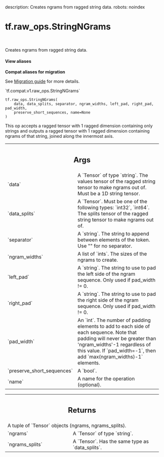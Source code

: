 description: Creates ngrams from ragged string data.
robots: noindex

# tf.raw_ops.StringNGrams

<!-- Insert buttons and diff -->

<table class="tfo-notebook-buttons tfo-api nocontent" align="left">

</table>



Creates ngrams from ragged string data.

<section class="expandable">
  <h4 class="showalways">View aliases</h4>
  <p>
<b>Compat aliases for migration</b>
<p>See
<a href="https://www.tensorflow.org/guide/migrate">Migration guide</a> for
more details.</p>
<p>`tf.compat.v1.raw_ops.StringNGrams`</p>
</p>
</section>

<pre class="devsite-click-to-copy prettyprint lang-py tfo-signature-link">
<code>tf.raw_ops.StringNGrams(
    data, data_splits, separator, ngram_widths, left_pad, right_pad, pad_width,
    preserve_short_sequences, name=None
)
</code></pre>



<!-- Placeholder for "Used in" -->

This op accepts a ragged tensor with 1 ragged dimension containing only
strings and outputs a ragged tensor with 1 ragged dimension containing ngrams
of that string, joined along the innermost axis.

<!-- Tabular view -->
 <table class="responsive fixed orange">
<colgroup><col width="214px"><col></colgroup>
<tr><th colspan="2"><h2 class="add-link">Args</h2></th></tr>

<tr>
<td>
`data`
</td>
<td>
A `Tensor` of type `string`.
The values tensor of the ragged string tensor to make ngrams out of. Must be a
1D string tensor.
</td>
</tr><tr>
<td>
`data_splits`
</td>
<td>
A `Tensor`. Must be one of the following types: `int32`, `int64`.
The splits tensor of the ragged string tensor to make ngrams out of.
</td>
</tr><tr>
<td>
`separator`
</td>
<td>
A `string`.
The string to append between elements of the token. Use "" for no separator.
</td>
</tr><tr>
<td>
`ngram_widths`
</td>
<td>
A list of `ints`. The sizes of the ngrams to create.
</td>
</tr><tr>
<td>
`left_pad`
</td>
<td>
A `string`.
The string to use to pad the left side of the ngram sequence. Only used if
pad_width != 0.
</td>
</tr><tr>
<td>
`right_pad`
</td>
<td>
A `string`.
The string to use to pad the right side of the ngram sequence. Only used if
pad_width != 0.
</td>
</tr><tr>
<td>
`pad_width`
</td>
<td>
An `int`.
The number of padding elements to add to each side of each
sequence. Note that padding will never be greater than 'ngram_widths'-1
regardless of this value. If `pad_width=-1`, then add `max(ngram_widths)-1`
elements.
</td>
</tr><tr>
<td>
`preserve_short_sequences`
</td>
<td>
A `bool`.
</td>
</tr><tr>
<td>
`name`
</td>
<td>
A name for the operation (optional).
</td>
</tr>
</table>



<!-- Tabular view -->
 <table class="responsive fixed orange">
<colgroup><col width="214px"><col></colgroup>
<tr><th colspan="2"><h2 class="add-link">Returns</h2></th></tr>
<tr class="alt">
<td colspan="2">
A tuple of `Tensor` objects (ngrams, ngrams_splits).
</td>
</tr>
<tr>
<td>
`ngrams`
</td>
<td>
A `Tensor` of type `string`.
</td>
</tr><tr>
<td>
`ngrams_splits`
</td>
<td>
A `Tensor`. Has the same type as `data_splits`.
</td>
</tr>
</table>

